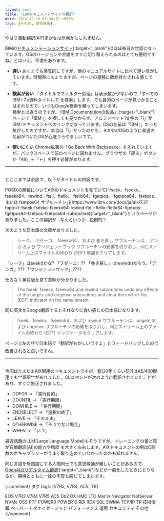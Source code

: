 ```yaml
---
layout: post
title: "IBMドキュメントサイトの翻訳"
date: 2024-12-18 01:34:37 +0900
tags: [その他, 技術情報]
---
```

やはり自動翻訳(AI?)まかせは危険かもしれません。

IBMの[ドキュメンテーションサイト](https://www.ibm.com/docs/ja){:target="_blank"}はほぼ毎日お世話になっています。OSのバージョンや言語をすぐに切り替えられるのはとても便利ですね。とはいえ、不満もあります。

* **遅い**
あくまでも感覚的にですが、他のマニュアルサイトに比べて遅い気がしています。時間帯にもよりますが、ページの遷移に数秒待たされる感じです。

* **検索が弱い**
「タイトルでフィルター処理」は表示数が少ないので「すべてのIBM i 7.x資料タイトルで を検索」します。でも目的のページが見つかることはまれなので、いつもGoogle検索を頼ってしまいます。<BR>
検索とは違うのですが、[「IBM Documentationの製品」](https://www.ibm.com/docs/ja/products){:target="_blank"}ページで「IBM i」を探しても見つからず、アルファベット1文字の「i」がIBM iドキュメントへのリンクになっています。OSの名前は「IBM i」だった気がしたのですが、本当は「i」だったのかも... AIXやz/OSのように普通の名前がついたOSが心底うらやましいです。

* **使いにくい**
Chrome拡張の「Go Back With Backspace」を入れていますが、バックスペースで前のページに戻れません。ブラウザの「戻る」ボタンか「Alt」＋「←」を押す必要があります。

<hr>
<br>
とここまでは余談で、以下がタイトルの内容です。
<P>
POSIXの関数についてAIXのドキュメントを見ていて[「fseek、fseeko、 fseeko64、rewind、ftell、ftello、 ftello64、fgetpos、 fgetpos64、fsetpos、または fsetpos64 サブルーチン」](https://www.ibm.com/docs/ja/aix/7.3?topic=f-fseek-fseeko-fseeko64-rewind-ftell-ftello-ftello64-fgetpos-fgetpos64-fsetpos-fsetpos64-subroutine){:target="_blank"}というページがありました。ここの翻訳が…なんというか…独創的？

次のような日本語の文章がありました。

> シーク、 フゼーコ、 fseeko64 、および 巻き戻し サブルーチンは、 アンガ および ウンジェットウック サブルーチンの影響を取り消し、同じストリーム上のファイルの終わり (EOF) 標識をクリアします。

「シーク」はseek()かな? 「フゼーコ」?? 「巻き戻し」はrewind()だろう。「アンガ」??? 「ウンジェットウック」????

仕方なく英語版を見て意味が分かりました。

> The fseek, fseeko, fseeko64 and rewind subroutines undo any effects of the ungetc and ungetwc subroutines and clear the end-of-file (EOF) indicator on the same stream.

同じ英文をGoogle翻訳するとそれなりに良い感じの日本語になります。

> fseek、fseeko、fseeko64、および rewind サブルーチンは、ungetc および ungetwc サブルーチンの影響を取り消し、同じストリーム上のファイルの終わり (EOF) インジケータをクリアします。

ページ上左の👎で日本語で「翻訳がおかしいですよ」とフィードバックしたので改善されると良いですね。

<hr>
<br>
今回はたまたまAIX関連のドキュメントですが、昔(20年くらい前?)はAS/400関連でも**超訳**がありました。CLコマンドが次のように翻訳されていたことがあり、すぐに修正されました。

- DOFOR → 「実行目的」
- DOUNTIL → 「実行期限」
- DOWHILE → 「実行期間」
- ENDSELECT → 「選択の終了」
- LEAVE → 「そのまま」
- OTHERWISE → 「そうでない場合」
- WHEN → 「いつ」

最近話題のLLM(Large Language Model)もそうですが、トレーニングの量と質が自動翻訳(AI)の能力や精度
を大きく左右します。AIXドキュメントの例はC関数のボキャブラリーがうまく取り込めていなかったのかも知れません。

同じ言語を母国語にする人間同士でも意思疎通が難しいことがあるので、[OpenAIのリアルタイム翻訳](https://openai.com/index/introducing-the-realtime-api/){:target="_blank"}などが一般化したときにどうなるか、期待とともに一抹の不安も感じてしまいます。


{::comment}
タグ
tags: [V7R5, V7R4, ACS, TR]

EOS
V7R3
V7R4
V7R5
ACS
Db2
DX
HMC
LTO
Merlin
Navigator
NetServer
NVMe
OSS
PTF
POWER9
POWER10
RDi
RDX
SQL
SWMA
TCP/IP
TR
技術情報
ペーパー
モダナイゼーション
パフォーマンス
運用
セキュリティ
その他
{:/comment}
